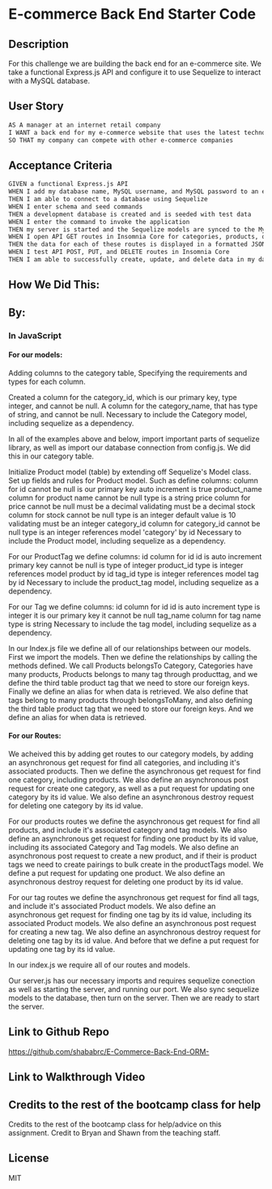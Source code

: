 # E-commerce Back End Starter Code

## Description
For this challenge we are building the back end for an e-commerce site. We take a functional Express.js API and configure it to use Sequelize to interact with a MySQL database.

## User Story
```md
AS A manager at an internet retail company
I WANT a back end for my e-commerce website that uses the latest technologies
SO THAT my company can compete with other e-commerce companies
```
## Acceptance Criteria
```md
GIVEN a functional Express.js API
WHEN I add my database name, MySQL username, and MySQL password to an environment variable file
THEN I am able to connect to a database using Sequelize
WHEN I enter schema and seed commands
THEN a development database is created and is seeded with test data
WHEN I enter the command to invoke the application
THEN my server is started and the Sequelize models are synced to the MySQL database
WHEN I open API GET routes in Insomnia Core for categories, products, or tags
THEN the data for each of these routes is displayed in a formatted JSON
WHEN I test API POST, PUT, and DELETE routes in Insomnia Core
THEN I am able to successfully create, update, and delete data in my database
```

## How We Did This:
## By:

### In JavaScript

#### For our models:

  Adding columns to the category table,
  Specifying the requirements and types for each column.
 
  Created a column for the category_id, which is our primary key, type integer, and cannot be null.
  A column for the category_name, that has type of string, and cannot be null.
  Necessary to include the Category model, including 
  sequelize as a dependency.

  In all of the examples above and below, import important parts of sequelize library, as well as import our database connection from config.js. We did this in our category table.
  
  Initialize Product model (table) by extending off Sequelize's Model class.
  Set up fields and rules for Product model.
  Such as define columns:
    column for id
    cannot be null
    is our primary key
    auto increment is true
product_name
    column for product name
    cannot be null
    type is a string
price
    column for price
    cannot be null
    must be a decimal
    validating must be a decimal
stock
    column for stock
    cannot be null
    type is an integer
    default value is 10
    validating must be an integer
category_id
    column for category_id
    cannot be null
    type is an integer
    references model 'category' by id
Necessary to include the Product model, including 
sequelize as a dependency.

For our ProductTag we define columns:
id
    column for id 
    id is auto increment
    primary key
    cannot be null
    is type of integer
product_id
    type is integer
    references model product by id
tag_id
    type is integer
    references model tag by id
Necessary to include the product_tag model, including 
sequelize as a dependency.

For our Tag we define columns:
id
    column for id
    id is auto increment
    type is integer
    it is our primary key
    it cannot be null
tag_name
    column for tag name
    type is string
Necessary to include the tag model, including sequelize as a dependency.

In our Index.js file we define all of our relationships between our models. First we import the models. Then we define the relationships by calling the methods defined. 
We call Products belongsTo Category,
Categories have many products,
Products belongs to many tag through producttag,
and we define the third table product tag that we need to store our foreign keys. Finally we define an alias for when data is retrieved. We also define that tags belong to many products through belongsToMany, and also defining the third table product tag that we need to store our foreign keys.
And we define an alias for when data is retrieved.

#### For our Routes:

We acheived this by adding get routes to our category models, by adding an asynchronous get request for find all categories, and including it's associated products. Then we define the asynchronous get request for find one category, including products. We also define an asynchronous post request for create one category, as well as a put request for updating one category by its id value. We also define an asynchronous destroy request for deleting one category by its id value.

For our products routes we define the asynchronous get request for find all products, and include it's associated category and tag models. We also define an asynchronous get request for finding one product by its id value, including its associated Category and Tag models. We also define an asynchronous post request to create a new product, and if their is product tags we need to create pairings to bulk create in the productTags model. We define a put request for updating one product. We also define an asynchronous destroy request for deleting one product by its id value. 

For our tag routes we define the asynchronous get request for find all tags, and include it's associated Product models. We also define an asynchronous get request for finding one tag by its id value, including its associated Product models. We also define an asynchronous post request for creating a new tag. We also define an asynchronous destroy request for deleting one tag by its id value. And before that we define a put request for updating one tag by its id value. 

In our index.js we require all of our routes and models.

Our server.js has our necessary imports and requires sequelize conection as well as starting the server,
and running our port. We also sync sequelize models to the database, then turn on the server. Then we are ready to start the server.



## Link to Github Repo
https://github.com/shababrc/E-Commerce-Back-End-ORM- 

## Link to Walkthrough Video


## Credits to the rest of the bootcamp class for help
Credits to the rest of the bootcamp class for help/advice on this assignment. Credit to Bryan and Shawn from the teaching staff. 

## License
MIT



